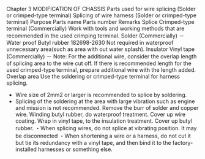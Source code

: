 Chapter 3
MODIFICATION OF CHASSIS
Parts used for wire splicing (Solder or crimped-type terminal)
Splicing of wire harness (Solder or  crimped-type terminal)
Purpose Parts name Parts number Remarks
Splice
Crimped-type
terminal (Commercially) Work with tools and working methods that are 
recommended in the used crimping terminal.
Solder (Commercially) －
Water proof Butyl rubber 182698-2630 Not required in waterproof unnecessary area(such as 
area with out water splash).
Insulator Vinyl tape (Commercially) －
Note: For the additional wire, consider the overlap length of splicing area to the wire cut off. If
there is recommended length for the used crimped-type terminal, prepare additional wire
with the length added.
Overlap area Use the soldering or crimped-type terminal for harness splicing.
* Wire size of 2mm2 or larger is recommended to splice by soldering.
* Splicing of the soldering at the area with large vibration such as engine and 
mission is not recommended.
Remove the burr of solder and 
copper wire.
Winding butyl rubber, do 
waterproof treatment.
Cover up wire coating.
Wrap in vinyl tape, to the 
insulation treatment.
Cover up butyl rubber.
・When splicing wires, do not splice at vibrating position. It may be disconnected
・When shortening a wire or a harness, do not cut it but tie its redundancy with a vinyl tape, and
then bind it to the factory-installed harnesses or something else.